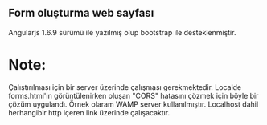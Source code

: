 ## Form oluşturma web sayfası
Angularjs 1.6.9 sürümü ile yazılmış olup bootstrap ile desteklenmiştir.

# Note:
Çalıştırılması için bir server üzerinde çalışması gerekmektedir. Localde forms.html'in görüntülenirken oluşan "CORS" hatasını çözmek için böyle bir çözüm uygulandı. Örnek olaram WAMP server kullanılmıştır. Localhost dahil herhangibir http içeren link üzerinde çalışacaktır.
